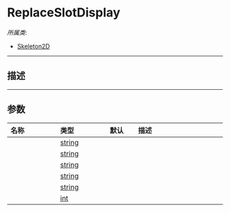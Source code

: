 # ReplaceSlotDisplay

*所属类*:
* [Skeleton2D](/Api/Classes/Other/Skeleton2D.md)
------------------------------------------------------------------------------------------
## 描述



------------------------------------------------------------------------------------------
## 参数

|<div style="width:100px">名称</div>|<div style="width:100px">类型</div>|<div style="width:50px">默认</div>|<div style="width:350px">描述</div>|
|:---|:---|:---|:---|
||[string](/Api/DataType/String.md)|||
||[string](/Api/DataType/String.md)|||
||[string](/Api/DataType/String.md)|||
||[string](/Api/DataType/String.md)|||
||[string](/Api/DataType/String.md)|||
||[int](/Api/DataType/Number.md)|||
